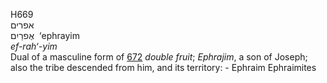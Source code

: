 H669  
אפרים  
אֶפרַיִם ‎ ‘ephrayim  
*ef-rah‘-yim*  
Dual of a masculine form of [672](h0672) *double* *fruit*; *Ephrajim*, a
son of Joseph; also the tribe descended from him, and its territory: -
Ephraim Ephraimites  
